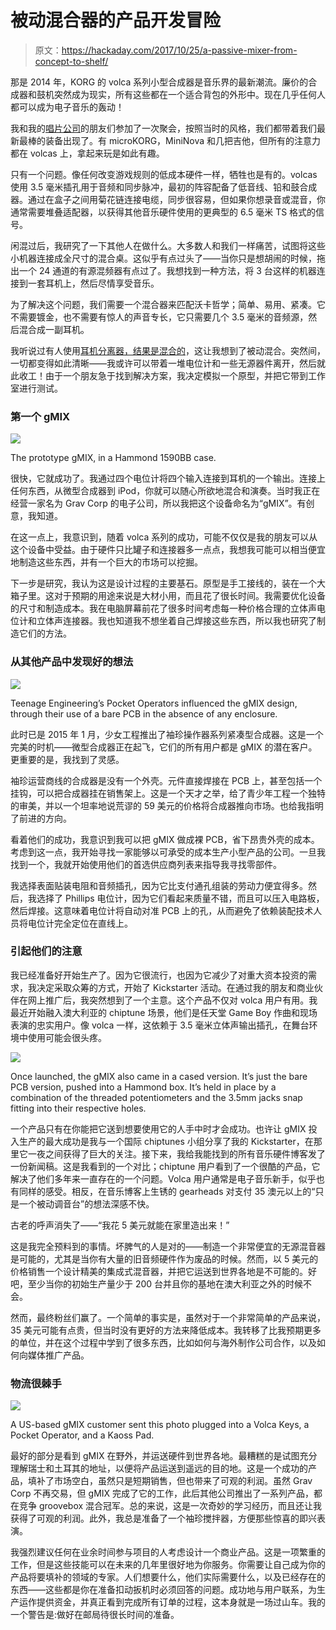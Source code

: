 # 被动混合器的产品开发冒险

> 原文：<https://hackaday.com/2017/10/25/a-passive-mixer-from-concept-to-shelf/>

那是 2014 年，KORG 的 volca 系列小型合成器是音乐界的最新潮流。廉价的合成器和鼓机突然成为现实，所有这些都在一个适合背包的外形中。现在几乎任何人都可以成为电子音乐的轰动！

我和我的[唱片公司](http://www.ryoshi-transit.jp/)的朋友们参加了一次聚会，按照当时的风格，我们都带着我们最新最棒的装备出现了。有 microKORG，MiniNova 和几把吉他，但所有的注意力都在 volcas 上，拿起来玩是如此有趣。

只有一个问题。像任何改变游戏规则的低成本硬件一样，牺牲也是有的。volcas 使用 3.5 毫米插孔用于音频和同步脉冲，最初的阵容配备了低音线、铅和鼓合成器。通过在盒子之间用菊花链连接电缆，同步很容易，但如果你想录音或混音，你通常需要堆叠适配器，以获得其他音乐硬件使用的更典型的 6.5 毫米 TS 格式的信号。

闲混过后，我研究了一下其他人在做什么。大多数人和我们一样痛苦，试图将这些小机器连接成全尺寸的混合桌。这似乎有点过头了——当你只是想胡闹的时候，拖出一个 24 通道的有源混频器有点过了。我想找到一种方法，将 3 台这样的机器连接到一套耳机上，然后尽情享受音乐。

为了解决这个问题，我们需要一个混合器来匹配沃卡哲学；简单、易用、紧凑。它不需要镀金，也不需要有惊人的声音专长，它只需要几个 3.5 毫米的音频源，然后混合成一副耳机。

我听说过有人使用[耳机分离器，结果是混合的](https://www.reddit.com/r/volcas/comments/4wccx0/settling_the_belkin_rockstar_question/)，这让我想到了被动混合。突然间，一切都变得如此清晰——我或许可以带着一堆电位计和一些无源器件离开，然后就此收工！由于一个朋友急于找到解决方案，我决定模拟一个原型，并把它带到工作室进行测试。

### 第一个 gMIX

![](img/9a73d9141f03ee0c0bf9bba5fc9c80b0.png)

The prototype gMIX, in a Hammond 1590BB case.

很快，它就成功了。我通过四个电位计将四个输入连接到耳机的一个输出。连接上任何东西，从微型合成器到 iPod，你就可以随心所欲地混合和演奏。当时我正在经营一家名为 Grav Corp 的电子公司，所以我把这个设备命名为“gMIX”。有创意，我知道。

在这一点上，我意识到，随着 volca 系列的成功，可能不仅仅是我的朋友可以从这个设备中受益。由于硬件只比罐子和连接器多一点点，我想我可能可以相当便宜地制造这些东西，并有一个巨大的市场可以挖掘。

下一步是研究，我认为这是设计过程的主要基石。原型是手工接线的，装在一个大箱子里。这对于预期的用途来说是大材小用，而且花了很长时间。我需要优化设备的尺寸和制造成本。我在电脑屏幕前花了很多时间考虑每一种价格合理的立体声电位计和立体声连接器。我也知道我不想坐着自己焊接这些东西，所以我也研究了制造它们的方法。

### 从其他产品中发现好的想法

![](img/ca7ff82c4de10596d178fe46f892d826.png)

Teenage Engineering’s Pocket Operators influenced the gMIX design, through their use of a bare PCB in the absence of any enclosure.

此时已是 2015 年 1 月，少女工程推出了袖珍操作器系列紧凑型合成器。这是一个完美的时机——微型合成器正在起飞，它们的所有用户都是 gMIX 的潜在客户。更重要的是，我找到了灵感。

袖珍运营商线的合成器是没有一个外壳。元件直接焊接在 PCB 上，甚至包括一个挂钩，可以把合成器挂在销售架上。这是一个天才之举，给了青少年工程一个独特的审美，并以一个坦率地说荒谬的 59 美元的价格将合成器推向市场。也给我指明了前进的方向。

看着他们的成功，我意识到我可以把 gMIX 做成裸 PCB，省下昂贵外壳的成本。考虑到这一点，我开始寻找一家能够以可承受的成本生产小型产品的公司。一旦我找到一个，我就开始使用他们的首选供应商列表来指导我寻找零部件。

我选择表面贴装电阻和音频插孔，因为它比支付通孔组装的劳动力便宜得多。然后，我选择了 Phillips 电位计，因为它们看起来质量不错，而且可以压入电路板，然后焊接。这意味着电位计将自动对准 PCB 上的孔，从而避免了依赖装配技术人员将电位计完全定位在直线上。

### 引起他们的注意

我已经准备好开始生产了。因为它很流行，也因为它减少了对重大资本投资的需求，我决定采取众筹的方式，开始了 Kickstarter 活动。在通过我的朋友和商业伙伴在网上推广后，我突然想到了一个主意。这个产品不仅对 volca 用户有用。我最近开始融入澳大利亚的 chiptune 场景，他们是任天堂 Game Boy 作曲和现场表演的忠实用户。像 volca 一样，这依赖于 3.5 毫米立体声输出插孔，在舞台环境中使用可能会很头疼。

![](img/a32020789e1c6b8e5d21c6549d478109.png)

Once launched, the gMIX also came in a cased version. It’s just the bare PCB version, pushed into a Hammond box. It’s held in place by a combination of the threaded potentiometers and the 3.5mm jacks snap fitting into their respective holes.

一个产品只有在你能把它送到想要使用它的人手中时才会成功。也许让 gMIX 投入生产的最大成功是我与一个国际 chiptunes 小组分享了我的 Kickstarter，在那里它一夜之间获得了巨大的关注。接下来，我给我能找到的所有音乐硬件博客发了一份新闻稿。这是我看到的一个对比；chiptune 用户看到了一个很酷的产品，它解决了他们多年来一直存在的一个问题。Volca 用户通常是电子音乐新手，似乎也有同样的感受。相反，在音乐博客上生锈的 gearheads 对支付 35 澳元以上的“只是一个被动调音台”的想法深感不快。

古老的呼声消失了——“我花 5 美元就能在家里造出来！”

这是我完全预料到的事情。坏脾气的人是对的——制造一个非常便宜的无源混音器是可能的，尤其是当你有大量的旧音频硬件作为废品的时候。然而，以 5 美元的价格销售一个设计精美的集成式混音器，并把它运送到世界各地是不可能的。好吧，至少当你的初始生产量少于 200 台并且你的基地在澳大利亚之外的时候不会。

然而，最终粉丝们赢了。一个简单的事实是，虽然对于一个非常简单的产品来说，35 美元可能有点贵，但当时没有更好的方法来降低成本。我转移了比我预期更多的单位，并在这个过程中学到了很多东西，比如如何与海外制作公司合作，以及如何向媒体推广产品。

### 物流很棘手

![](img/d93c69c7947a924467b8e9d93ba908b1.png)

A US-based gMIX customer sent this photo plugged into a Volca Keys, a Pocket Operator, and a Kaoss Pad.

最好的部分是看到 gMIX 在野外，并运送硬件到世界各地。最糟糕的是试图充分理解瑞士和土耳其的地址，以便将产品运送到遥远的目的地。这是一个成功的产品，填补了市场空白，虽然只是短期销售，但也带来了可观的利润。虽然 Grav Corp 不再交易，但 gMIX 完成了它的工作，此后其他公司推出了一系列产品，都在竞争 groovebox 混合冠军。总的来说，这是一次奇妙的学习经历，而且还让我获得了可观的利润。此外，我总是准备了一个袖珍搅拌器，方便那些惊喜的即兴表演。

我强烈建议任何在业余时间参与项目的人考虑设计一个商业产品。这是一项繁重的工作，但是这些技能可以在未来的几年里很好地为你服务。你需要让自己成为你的产品将要填补的领域的专家。人们想要什么，他们实际需要什么，以及已经存在的东西——这些都是你在准备扣动扳机时必须回答的问题。成功地与用户联系，为生产运作提供资金，并真正看到完成所有订单的过程，这本身就是一场过山车。我的一个警告是:做好在邮局待很长时间的准备。